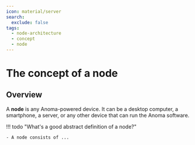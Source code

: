 ```yaml
---
icon: material/server
search:
  exclude: false
tags:
  - node-architecture
  - concept
  - node
---
```


# The concept of a node

## Overview

A **node** is any Anoma-powered device. It can be a desktop computer, a
smartphone, a server, or any other device that can run the Anoma software.

!!! todo "What's a good abstract definition of a node?"

    - A node consists of ...